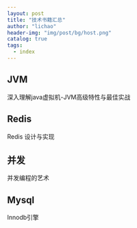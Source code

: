 ```yaml
---
layout: post
title: "技术书籍汇总"
author: "lichao"
header-img: "img/post/bg/host.png"
catalog: true
tags:
  - index
---
```


## JVM
深入理解java虚拟机-JVM高级特性与最佳实战

## Redis
Redis 设计与实现

## 并发
并发编程的艺术

## Mysql
Innodb引擎
